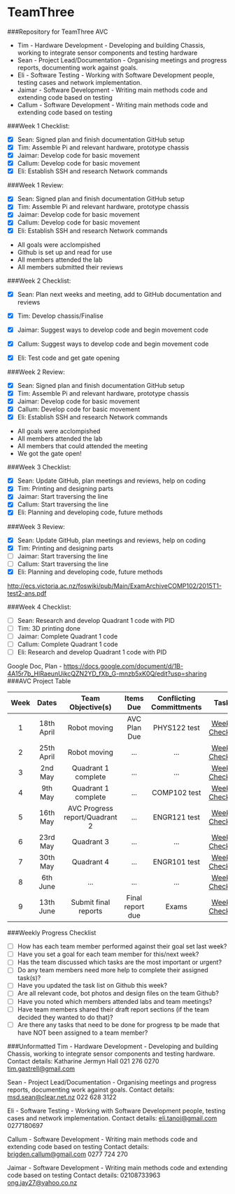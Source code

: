 # TeamThree
###Repository for TeamThree AVC 

- Tim - Hardware Development - Developing and building Chassis, working to integrate sensor components and testing hardware
- Sean - Project Lead/Documentation - Organising meetings and progress reports, documenting work against goals. 
- Eli - Software Testing - Working with Software Development people, testing cases and network implementation.
- Jaimar - Software Development - Writing main methods code and extending code based on testing
- Callum - Software Development - Writing main methods code and extending code based on testing

###Week 1 Checklist:
- [x] Sean: Signed plan and finish documentation GitHub setup 
- [x] Tim: Assemble Pi and relevant hardware, prototype chassis
- [x] Jaimar: Develop code for basic movement
- [x] Callum: Develop code for basic movement
- [x] Eli: Establish SSH and research Network commands

###Week 1 Review:
- [x] Sean: Signed plan and finish documentation GitHub setup 
- [x] Tim: Assemble Pi and relevant hardware, prototype chassis
- [x] Jaimar: Develop code for basic movement
- [x] Callum: Develop code for basic movement
- [x] Eli: Establish SSH and research Network commands
* All goals were acclompished
* Github is set up and read for use
* All members attended the lab
* All members submitted their reviews

###Week 2 Checklist:
- [x] Sean: Plan next weeks and meeting, add to GitHub documentation and reviews
- [x] Tim: Develop chassis/Finalise
- [x] Jaimar: Suggest ways to develop code and begin movement code
- [x] Callum: Suggest ways to develop code and begin movement code
- [x] Eli: Test code and get gate opening


###Week 2 Review:
- [x] Sean: Signed plan and finish documentation GitHub setup 
- [x] Tim: Assemble Pi and relevant hardware, prototype chassis
- [x] Jaimar: Develop code for basic movement
- [x] Callum: Develop code for basic movement
- [x] Eli: Establish SSH and research Network commands
* All goals were acclompished
* All members attended the lab
* All members that could attended the meeting
* We got the gate open!

###Week 3 Checklist:
- [x] Sean: Update GitHub, plan meetings and reviews, help on coding
- [x] Tim: Printing and designing parts
- [x] Jaimar: Start traversing the line
- [x] Callum: Start traversing the line
- [x] Eli: Planning and developing code, future methods

###Week 3 Review:
- [x] Sean: Update GitHub, plan meetings and reviews, help on coding
- [x] Tim: Printing and designing parts
- [ ] Jaimar: Start traversing the line
- [ ] Callum: Start traversing the line
- [x] Eli: Planning and developing code, future methods

http://ecs.victoria.ac.nz/foswiki/pub/Main/ExamArchiveCOMP102/2015T1-test2-ans.pdf

###Week 4 Checklist:
- [ ] Sean: Research and develop Quadrant 1 code with PID
- [ ] Tim: 3D printing done
- [ ] Jaimar: Complete Quadrant 1 code
- [ ] Callum: Complete Quadrant 1 code
- [ ] Eli: Research and develop Quadrant 1 code with PID 

Google Doc, Plan - https://docs.google.com/document/d/1B-4A15r7b_HlRaeunUikcQZN2YD_fXb_G-mnzb5xK0Q/edit?usp=sharing
###AVC Project Table

| Week  | Dates | Team Objective(s)  | Items Due | Conflicting Committments | Tasks |
| :------------: |:---------------:| :------: | :------: | :------: | :------: |
| 1 | 18th April |Robot moving | AVC Plan Due | PHYS122 test |[Week 1 Checklist](#week-1-checklist)| 
| 2 | 25th April |Robot moving | ... | ... |[Week 2 Checklist](#week-2-checklist)|
| 3 | 2nd May | Quadrant 1 complete |  ... |  ... |[Week 3 Checklist](#week-3-checklist)|
| 4 | 9th May | Quadrant 1 complete | ... | COMP102 test |[Week 4 Checklist](#week-4-checklist)|
| 5 | 16th May | AVC Progress report/Quadrant 2 | ... | ENGR121 test |[Week 5 Checklist](#week-5-checklist)|
| 6 | 23rd May | Quadrant 3 | ... | ... |[Week 6 Checklist](#week-6-checklist)|
| 7 | 30th May | Quadrant 4 | ... | ENGR101 test |[Week 7 Checklist](#week-7-checklist)|
| 8 | 6th June | ... | ... | ... |[Week 8 Checklist](#week-8-checklist)|
| 9 | 13th June | Submit final reports | Final report due | Exams |[Week 9 Checklist](#week-9-checklist)|

###Weekly Progress Checklist
- [ ] How has each team member performed against their goal set last week?
- [ ] Have you set a goal for each team member for this/next week?
- [ ] Has the team discussed which tasks are the most important or urgent?
- [ ] Do any team members need more help to complete their assigned task(s)?
- [ ] Have you updated the task list on Github this week?
- [ ] Are all relevant code, bot photos and design files on the team Github?
- [ ] Have you noted which members attended labs and team meetings?
- [ ] Have team members shared their draft report sections (if the team decided they wanted to do that)?
- [ ] Are there any tasks that need to be done for progress tp be made that have NOT been assigned to a team member?

###Unformatted
Tim - Hardware Development - Developing and building Chassis, working to integrate sensor components and testing hardware.
Contact details: 
Katharine Jermyn Hall
021 276 0270
tim.gastrell@gmail.com 

Sean - Project Lead/Documentation - Organising meetings and progress reports, documenting work against goals. 
Contact details: 
msd.sean@clear.net.nz
022 628 3122

Eli - Software Testing - Working with Software Development people, testing cases and network implementation.
Contact details: 
eli.tanoi@gmail.com
0277180697

Callum - Software Development - Writing main methods code and extending code based on testing
Contact details: 
brigden.callum@gmail.com
0277 724 270

Jaimar - Software Development - Writing main methods code and extending code based on testing
Contact details: 
02108733963
ong.jay27@yahoo.co.nz
